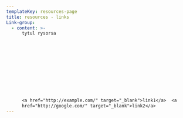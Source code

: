 ```yaml
---
templateKey: resources-page
title: resources - links
Link-group:
  - content: >-
      tytul rysorsa












      <a href="http://example.com/" target="_blank">link1</a>  <a
      href="http://google.com/" target="_blank">link2</a>
---
```



